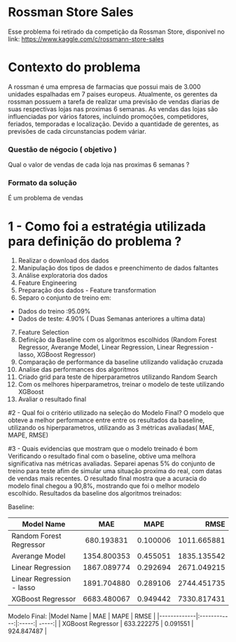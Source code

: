 # Rossman Store Sales
Esse problema foi retirado da competição da Rossman Store, disponivel
no link: https://www.kaggle.com/c/rossmann-store-sales

# Contexto do problema
 A rossman é uma empresa de farmacias que possui mais de 3.000 unidades espalhadas
em 7 paises europeus. Atualmente, os gerentes da rossman possuem a tarefa de realizar uma previsão
de vendas diarias de suas respectivas lojas nas proximas 6 semanas.
As vendas das lojas são influenciadas por vários fatores, incluindo promoções, competidores, feriados,
temporadas e localização. Devido a quantidade de gerentes, as previsões de cada circunstancias podem váriar.

### Questão de négocio ( objetivo )
Qual o valor de vendas de cada loja nas proximas 6 semanas ? 

### Formato da solução
É um problema de vendas

# 1 - Como foi a estratégia utilizada para definição do problema ?
 1. Realizar o download dos dados
 2. Manipulação dos tipos de dados e preenchimento de dados faltantes
 3. Análise exploratoria dos dados
 4. Feature Engineering
 5. Preparação dos dados - Feature transformation
 6. Separo o conjunto de treino em:
  - Dados do treino :95.09%
  - Dados de teste: 4.90% ( Duas Semanas anteriores a ultima data)
 7. Feature Selection
 8. Definição da Baseline com os algoritmos escolhidos (Random Forest Regressor, Averange Model, Linear Regression, Linear Regression - lasso, XGBoost Regressor)
 9. Comparação de performance da baseline utilizando validação cruzada
 10. Analise das performances dos algoritmos
 11. Criado grid para teste de hiperparametros utilizando Random Search
 12. Com os melhores hiperparametros, treinar o modelo de teste utilizando XGBoost
 13. Avaliar o resultado final
 
 #2 - Qual foi o critério utilizado na seleção do Modelo Final?
  O modelo que obteve a melhor performance entre entre os resultados da baseline, utilizando os hiperparametros, utilizando as 3 métricas avaliadas( MAE, MAPE, RMSE)
  
  #3 - Quais evidencias que mostram que o modelo treinado é bom
  Verificando o resultado final com o baseline, obtive uma melhora significativa nas métricas avaliadas. Separei apenas 5% do conjunto de treino para teste afim de simular
  uma situação proxima do real, com datas de vendas mais recentes. O resultado final mostra que a acuracia do modelo final chegou a 90,8%, mostrando que foi o melhor modelo
  escolhido.
  Resultados da baseline dos algoritmos treinados:
  
  Baseline:
  
  |Model Name   |      MAE     |  MAPE |  RMSE |
  |-------------|:------------:|:-----:| -----:|
  | Random Forest Regressor|  680.193831	 | 0.100006 |   1011.665881 |
  | Averange Model |    1354.800353	   |   0.455051 |   1835.135542 |
  | Linear Regression | 1867.089774 |    0.292694 |   2671.049215 |
  | Linear Regression - lasso |  1891.704880 | 0.289106 |   2744.451735 |
  | XGBoost Regressor |  6683.480067 | 0.949442 |   7330.817431 |
  
  Modelo Final:
  |Model Name   |      MAE     |  MAPE |  RMSE |
  |-------------|:------------:|:-----:| -----:|
  | XGBoost Regressor |  633.222275 | 0.091551 |   924.847487 |
  
